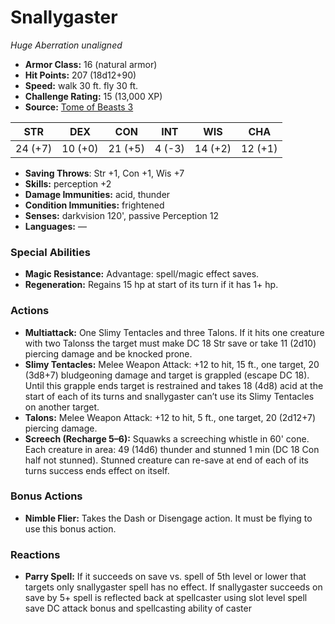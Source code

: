 # Snallygaster

*Huge* *Aberration* *unaligned*

- **Armor Class:** 16 (natural armor)
- **Hit Points:** 207 (18d12+90)
- **Speed:** walk 30 ft. fly 30 ft.
- **Challenge Rating:** 15 (13,000 XP)
- **Source:** [Tome of Beasts 3](https://koboldpress.com/kpstore/product/tome-of-beasts-2-for-5th-edition/)

| STR | DEX | CON | INT | WIS | CHA |
| --- | --- | --- | --- | --- | --- |
| 24 (+7) | 10 (+0) | 21 (+5) | 4 (-3) | 14 (+2) | 12 (+1) |

- **Saving Throws**: Str +1, Con +1, Wis +7
- **Skills:** perception +2
- **Damage Immunities:** acid, thunder
- **Condition Immunities:** frightened
- **Senses:** darkvision 120', passive Perception 12
- **Languages:** —
### Special Abilities
- **Magic Resistance:** Advantage: spell/magic effect saves.
- **Regeneration:** Regains 15 hp at start of its turn if it has 1+ hp.
### Actions
- **Multiattack:** One Slimy Tentacles and three Talons. If it hits one creature with two Talonss the target must make DC 18 Str save or take 11 (2d10) piercing damage and be knocked prone.
- **Slimy Tentacles:** Melee Weapon Attack: +12 to hit, 15 ft., one target, 20 (3d8+7) bludgeoning damage and target is grappled (escape DC 18). Until this grapple ends target is restrained and takes 18 (4d8) acid at the start of each of its turns and snallygaster can’t use its Slimy Tentacles on another target.
- **Talons:** Melee Weapon Attack: +12 to hit, 5 ft., one target, 20 (2d12+7) piercing damage.
- **Screech (Recharge 5–6):** Squawks a screeching whistle in 60' cone. Each creature in area: 49 (14d6) thunder and stunned 1 min (DC 18 Con half not stunned). Stunned creature can re-save at end of each of its turns success ends effect on itself.
### Bonus Actions
- **Nimble Flier:** Takes the Dash or Disengage action. It must be flying to use this bonus action.
### Reactions
- **Parry Spell:** If it succeeds on save vs. spell of 5th level or lower that targets only snallygaster spell has no effect. If snallygaster succeeds on save by 5+ spell is reflected back at spellcaster using slot level spell save DC attack bonus and spellcasting ability of caster
